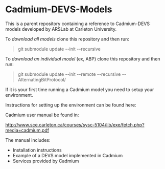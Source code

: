 # Cadmium-DEVS-Models
This is a parent repository containing a reference to Cadmium-DEVS models developed by ARSLab at Carleton University.


To *download all models* clone this repository and then run: 
> git submodule update --init --recursive

To *download an individual model* (ex, ABP) clone this repository and then run:
> git submodule update --init --remote --recursive -- AlternatingBitProtocol/

If it is your first time running a Cadmium model you need to setup your environment.

Instructions for setting up the environment can be found here:

Cadmium user manual be found in:

http://www.sce.carleton.ca/courses/sysc-5104/lib/exe/fetch.php?media=cadmium.pdf

The manual includes:

- Installation instructions
- Example of a DEVS model implemented in Cadmium
- Services provided by Cadmium
